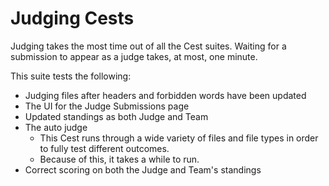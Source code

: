 # Judging Cests

Judging takes the most time out of all the Cest suites.
Waiting for a submission to appear as a judge takes, at most, one minute.

This suite tests the following:
- Judging files after headers and forbidden words have been updated
- The UI for the Judge Submissions page
- Updated standings as both Judge and Team
- The auto judge
    - This Cest runs through a wide variety of files and file types in order to fully test different outcomes.
    - Because of this, it takes a while to run.
- Correct scoring on both the Judge and Team's standings